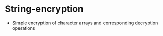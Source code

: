 # String-encryption
* Simple encryption of character arrays and corresponding decryption operations
